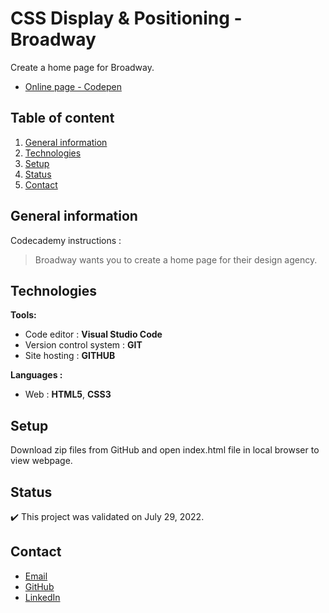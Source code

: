 # CSS Display & Positioning - Broadway

Create a home page for Broadway.
- [Online page - Codepen](https://codepen.io/ByronMike/pen/eYrbreM)

## Table of content
1. [General information](#General-information)
2. [Technologies](#Technologies)
3. [Setup](#Setup)
4. [Status](#Status)
5. [Contact](#Contact)

## General information

Codecademy instructions :
> Broadway wants you to create a home page for their design agency. 

## Technologies
**Tools:**
 * Code editor : **Visual Studio Code**
 * Version control system : **GIT**
 * Site hosting : **GITHUB**
  
**Languages :**
 * Web : **HTML5**, **CSS3**
 
## Setup
Download zip files from GitHub and open index.html file in local browser to view webpage.

## Status
:heavy_check_mark: This project was validated on July 29, 2022.

## Contact
* [Email](mailto:auger.michaell@gmail.com)
* [GitHub](https://github.com/ByronMike)
* [LinkedIn](https://www.linkedin.com/in/auger-michael/)